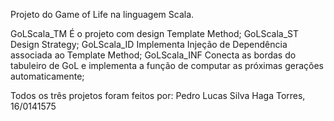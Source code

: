 Projeto do Game of Life na linguagem Scala.

GoLScala_TM 	É o projeto com design Template Method;
GoLScala_ST 	Design Strategy;
GoLScala_ID 	Implementa Injeção de Dependência associada ao Template Method;
GoLScala_INF 	Conecta as bordas do tabuleiro de GoL e implementa a função de computar as próximas gerações automaticamente;

Todos os três projetos foram feitos por:
Pedro Lucas Silva Haga Torres, 16/0141575
